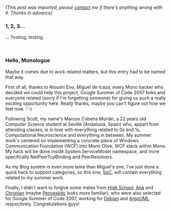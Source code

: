 *(This post was imported, please [contact](#/contact) me if there's anything wrong with it. Thanks in advance)*

<div class="entry-body">
<h3>1, 2, 3...</h3>
<p>
	... Testing, testing.
</p>
<br />
<h3>Hello, Monologue</h3>
<p>
	Maybe it comes due to work related matters, but this entry had to be named that way.
</p>
<p>
	First of all, thanks to Atsushi Eno, Miguel de Icaza, every Mono hacker who decided we could help this project, Google Summer of Code 2007 folks and everyone related (sorry if I'm forgetting someone) for giving us such a really exciting opportunity here. Really thanks, maybe you can't figure out how we feel now. :'-)
</p>
<p>
	Following Scott, my name's Marcos Cobe&ntilde;a Mori&aacute;n, a 22 years old Computer Science student at Seville (Andalusia, Spain) who, appart from attending classes, is in love with everything related to 0s and 1s, Computational Neuroscience and everything in between. My summer work's centered on implementing a concrete piece of Windows Communication Foundation (WCF) into Mono Olive, WCF stack within Mono. My hack will be done inside System.ServiceModel namespace, and more specifically NetPeerTcpBinding and PeerResolvers.
</p>
<p>
	As my Blog system is even more lame than Miguel's one, I've just done a quick hack to support categories, so this one, <a href="http://www.youcannoteatbits.org/Blog/SoC.xml">SoC</a>, will contain everything related to my summer work.
</p>
<p>
	Finally, I didn't want to forgive some mates from <a href="http://www.eii.us.es/">High School</a>, <a href="http://ekaia.org/">Ana</a> and <a href="http://penyaskitodice.wordpress.com/">Christian</a> (maybe <a href="http://www.google.es/search?q=Penyaskito&ie=utf-8&oe=utf-8&aq=t&rls=org.mozilla:es-ES:official&client=firefox-a">Penyaskito</a> looks more familiar), who were also selected for Google Summer of Code 2007, working for <a href="http://code.google.com/soc/debian/about.html">Debian</a> and <a href="http://code.google.com/soc/argouml/about.html">ArgoUML</a> respectively. Congratulations guys!
</p>
</div>
